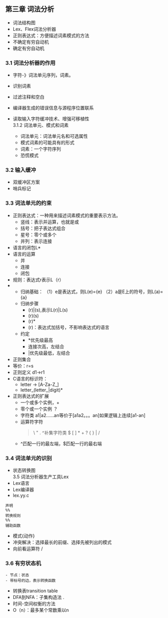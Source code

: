 ## 第三章 词法分析  
- 词法结构图  
- Lex、Flex词法分析器  
- 正则表达式：方便描述词素模式的方法  
- 不确定有穷自动机  
- 确定有穷自动机  
### 3.1 词法分析器的作用  
- 字符-》词法单元序列，词素。

- 识别词素  
- 过滤注释和空白  
- 编译器生成的错误信息与源程序位置联系

- 读取输入字符缓冲技术、增强可移植性    
3.1.2 词法单元、模式和词素  
  - 词法单元：词法单元名和可选属性  
  - 模式词素的可能具有的形式  
  - 词素：一个字符序列  
  - 恐慌模式  
### 3.2 输入缓冲  
  - 双缓冲区方案  
  - 哨兵标记  
### 3.3 词法单元的约束  
 - 正则表达式：一种用来描述词素模式的重要表示方法。  
   - 竖线：表示并运算，也就是或  
   - 括号：把子表达式组合  
   - 星号：零个或多个  
   - 并列：表示连接  
 - 语言的闭包L*
 - 语言的运算
   - 并
   - 连接
   - 闭包
 - 规则：表达式r表示L（r）
 - 
    - 归纳基础：
      （1）e是表达式，则L(e)={e}
      （2）a是E上的符号，则L(a)={a}
    - 归纳步骤  
      - (r)|(s),表示L(r)|L(s)  
      - (r)(s)
      - (r)*
      - (r)：表达式加括号，不影响表达式的语言  
    - 约定
      - *优先级最高  
      - 连接次高，左结合  
      - |优先级最低，左结合  
  - 正则集合  
  - 等价：r=s  
  - 正则定义  d1->r1  
  - C语言的标识符：
    - letter -> [A-Za-Z_]
    - letter_(letter_|digit)*  
  - 正则表达式的扩展  
    - 一个或多个实例，+  
    - 零个或一个实例  ？  
    - 字符类  a1|a2……an等价于[a1a2。。。an]如果逻辑上连续[a1-an]
    - 运算符字符  
      > \ " . ^补集字符类  $ [ ] * + ? { } | /
    - ^匹配一行的最左端，$匹配一行的最右端  
### 3.4 词法单元的识别  
  - 状态转换图  
3.5 词法分析器生产工具Lex  
  - Lex语言  
  - Lex编译器  
  - lex.yy.c  
  ~~~
  声明
  %%
  转换规则
  %%
  辅助函数
  ~~~  
  - 模式{动作}  
  - 冲突解决：选择最长的前缀、选择先被列出的模式  
  - 向前看运算符 /  
### 3.6 有穷状态机  
    - 节点：状态
    - 带标号的边，表示转换函数  
  - 转换表transition table    
  - DFA到NFA：子集构造法  .
  - 时间-空间权衡的方法  
  - O（n）：最多某个常数乘以n
      
      

